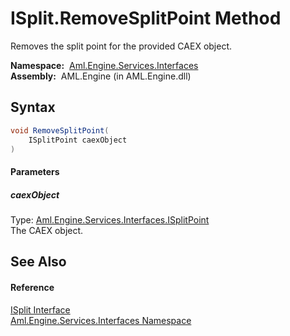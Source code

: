 ISplit.RemoveSplitPoint Method
==============================
Removes the split point for the provided CAEX object.

  **Namespace:**  [Aml.Engine.Services.Interfaces][1]  
  **Assembly:**  AML.Engine (in AML.Engine.dll)

Syntax
------

```csharp
void RemoveSplitPoint(
	ISplitPoint caexObject
)
```

#### Parameters

##### *caexObject*
Type: [Aml.Engine.Services.Interfaces.ISplitPoint][2]  
The CAEX object.


See Also
--------

#### Reference
[ISplit Interface][3]  
[Aml.Engine.Services.Interfaces Namespace][1]  

[1]: ../README.md
[2]: ../ISplitPoint/README.md
[3]: README.md
[4]: https://www.automationml.org
[5]: ../../icons/logoShade.png